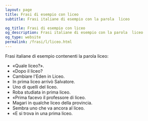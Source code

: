 ```yaml
---
layout: page
title: Frasi di esempio con liceo 
subtitle: Frasi italiane di esempio con la parola  liceo

og_title: Frasi di esempio con liceo 
og_description: Frasi italiane di esempio con la parola  liceo
og_type: website
permalink: /frasi/l/liceo.html
---
```


Frasi italiane di esempio contenenti la parola liceo:


- «Quale liceo?».
- «Dopo il liceo?
- Cambiare l'Eden in Liceo.
- In prima liceo arrivò Salvatore.
- Uno di quelli del liceo.
- Roba studiata in prima liceo.
- «Prima facevo il professore di liceo.
- Magari in qualche liceo della provincia.
- Sembra uno che va ancora al liceo.
- «E si trova in una prima liceo.
